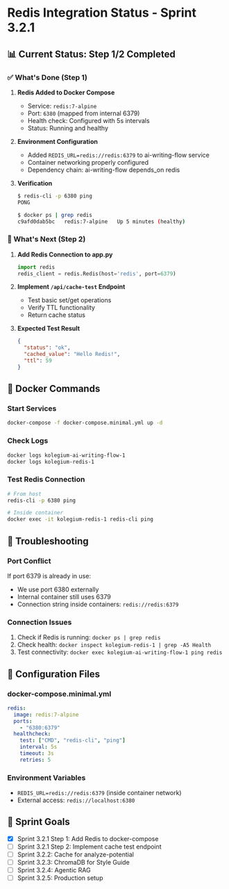 # Redis Integration Status - Sprint 3.2.1

## 📊 Current Status: Step 1/2 Completed

### ✅ What's Done (Step 1)

1. **Redis Added to Docker Compose**
   - Service: `redis:7-alpine`
   - Port: `6380` (mapped from internal 6379)
   - Health check: Configured with 5s intervals
   - Status: Running and healthy

2. **Environment Configuration**
   - Added `REDIS_URL=redis://redis:6379` to ai-writing-flow service
   - Container networking properly configured
   - Dependency chain: ai-writing-flow depends_on redis

3. **Verification**
   ```bash
   $ redis-cli -p 6380 ping
   PONG
   
   $ docker ps | grep redis
   c9afd0dab5bc   redis:7-alpine   Up 5 minutes (healthy)
   ```

### 🔄 What's Next (Step 2)

1. **Add Redis Connection to app.py**
   ```python
   import redis
   redis_client = redis.Redis(host='redis', port=6379)
   ```

2. **Implement `/api/cache-test` Endpoint**
   - Test basic set/get operations
   - Verify TTL functionality
   - Return cache status

3. **Expected Test Result**
   ```json
   {
     "status": "ok",
     "cached_value": "Hello Redis!",
     "ttl": 59
   }
   ```

## 🐳 Docker Commands

### Start Services
```bash
docker-compose -f docker-compose.minimal.yml up -d
```

### Check Logs
```bash
docker logs kolegium-ai-writing-flow-1
docker logs kolegium-redis-1
```

### Test Redis Connection
```bash
# From host
redis-cli -p 6380 ping

# Inside container
docker exec -it kolegium-redis-1 redis-cli ping
```

## 🚨 Troubleshooting

### Port Conflict
If port 6379 is already in use:
- We use port 6380 externally
- Internal container still uses 6379
- Connection string inside containers: `redis://redis:6379`

### Connection Issues
1. Check if Redis is running: `docker ps | grep redis`
2. Check health: `docker inspect kolegium-redis-1 | grep -A5 Health`
3. Test connectivity: `docker exec kolegium-ai-writing-flow-1 ping redis`

## 📝 Configuration Files

### docker-compose.minimal.yml
```yaml
redis:
  image: redis:7-alpine
  ports:
    - "6380:6379"
  healthcheck:
    test: ["CMD", "redis-cli", "ping"]
    interval: 5s
    timeout: 3s
    retries: 5
```

### Environment Variables
- `REDIS_URL=redis://redis:6379` (inside container network)
- External access: `redis://localhost:6380`

## 🎯 Sprint Goals

- [x] Sprint 3.2.1 Step 1: Add Redis to docker-compose
- [ ] Sprint 3.2.1 Step 2: Implement cache test endpoint
- [ ] Sprint 3.2.2: Cache for analyze-potential
- [ ] Sprint 3.2.3: ChromaDB for Style Guide
- [ ] Sprint 3.2.4: Agentic RAG
- [ ] Sprint 3.2.5: Production setup